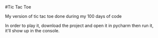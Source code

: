 #Tic Tac Toe

My version of tic tac toe done during my 100 days of code

In order to play it, download the project and open it in pycharm then run it, it'll show up in the console.